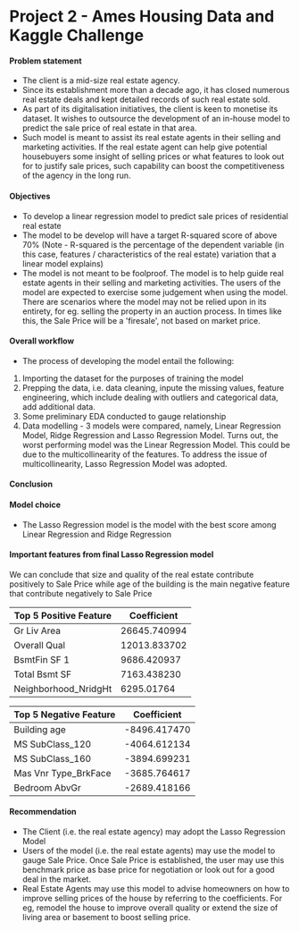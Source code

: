 # Project 2 - Ames Housing Data and Kaggle Challenge


#### Problem statement
- The client is a mid-size real estate agency. 
- Since its establishment more than a decade ago, it has closed numerous real estate deals and kept detailed records of such real estate sold.
- As part of its digitalisation initiatives, the client is keen to monetise its dataset. It wishes to outsource the development of an in-house model to predict the sale price of real estate in that area.
- Such model is meant to assist its real estate agents in their selling and marketing activities. If the real estate agent can help give potential housebuyers some insight of selling prices or what features to look out for to justify sale prices, such capability can boost the competitiveness of the agency in the long run.  

#### Objectives
- To develop a linear regression model to predict sale prices of residential real estate
- The model to be develop will have a target R-squared score of above 70% (Note - R-squared is the percentage of the dependent variable (in this case, features / characteristics of the real estate) variation that a linear model explains)
- The model is not meant to be foolproof. The model is to help guide real estate agents in their selling and marketing activities. The users of the model are expected to exercise some judgement when using the model. There are scenarios where the model may not be relied upon in its entirety, for eg. selling the property in an auction process. In times like this, the Sale Price will be a 'firesale', not based on market price.    

#### Overall workflow
- The process of developing the model entail the following:
1. Importing the dataset for the purposes of training the model
2. Prepping the data, i.e. data cleaning, inpute the missing values, feature engineering, which include dealing with outliers and categorical data, add additional data.
3. Some preliminary EDA conducted to gauge relationship
4. Data modelling - 3 models were compared, namely, Linear Regression Model, Ridge Regression and Lasso Regression Model. Turns out, the worst performing model was the Linear Regression Model. This could be due to the multicollinearity of the features. To address the issue of multicollinearity, Lasso Regression Model was adopted.

#### Conclusion

#### Model choice

- The Lasso Regression model is the model with the best score among Linear Regression and Ridge Regression


#### Important features from final Lasso Regression model 

We can conclude that size and quality of the real estate contribute positively to Sale Price while age of the building is the main negative feature that contribute negatively to Sale Price

|Top 5 Positive Feature       | Coefficient  | 
|---------------|--------------|
| Gr Liv Area |  26645.740994  | 
| Overall Qual |  12013.833702    | 
| BsmtFin SF 1 | 9686.420937    | 
| Total Bsmt SF | 7163.438230| 
| Neighborhood_NridgHt | 6295.01764   | 


| Top 5 Negative Feature       | Coefficient  | 
|---------------|--------------|
| Building age |  -8496.417470  | 
| MS SubClass_120 |  -4064.612134    | 
| MS SubClass_160 | -3894.699231    | 
| Mas Vnr Type_BrkFace | -3685.764617| 
| Bedroom AbvGr | -2689.418166  | 	

#### Recommendation

- The Client (i.e. the real estate agency) may adopt the Lasso Regression Model
- Users of the model (i.e. the real estate agents) may use the model to gauge Sale Price. Once Sale Price is established, the user may use this benchmark price as base price for negotiation or look out for a good deal in the market.
- Real Estate Agents may use this model to advise homeowners on how to improve selling prices of the house by referring to the coefficients. For eg, remodel the house to improve overall quality or extend the size of living area or basement to boost selling price.